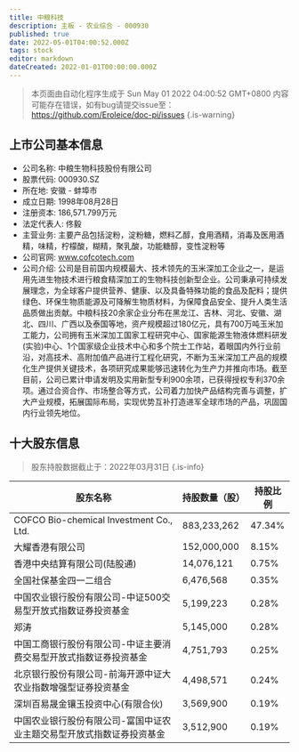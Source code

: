 ```yaml
---
title: 中粮科技
description: 主板 - 农业综合 - 000930
published: true
date: 2022-05-01T04:00:52.000Z
tags: stock
editor: markdown
dateCreated: 2022-01-01T00:00:00.000Z
---
```


> 本页面由自动化程序生成于 Sun May 01 2022 04:00:52 GMT+0800
> 内容可能存在错误，如有bug请提交issue至：https://github.com/Eroleice/doc-pi/issues
{.is-warning}

## 上市公司基本信息
- 公司名称: 中粮生物科技股份有限公司
- 股票代码: 000930.SZ
- 所在地: 安徽 - 蚌埠市
- 成立日期: 1998年08月28日
- 注册资本: 186,571.799万元
- 法定代表人: 佟毅
- 主营业务: 主要产品包括淀粉，淀粉糖，燃料乙醇，食用酒精，消毒及医用酒精，味精，柠檬酸，糊精，聚乳酸，功能糖醇，变性淀粉等
- 公司官网: www.cofcotech.com
- 公司介绍: 公司是目前国内规模最大、技术领先的玉米深加工企业之一，是运用先进生物技术进行粮食精深加工的生物科技创新型企业。公司秉承可持续发展理念，为全球客户提供营养、健康、以及具备特殊功能的食品及配料；提供绿色、环保生物质能源及可降解生物质材料，为保障食品安全、提升人类生活品质做出贡献。中粮科技20余家企业分布在黑龙江、吉林、河北、安徽、湖北、四川、广西以及泰国等地，资产规模超过180亿元，具有700万吨玉米加工能力，公司拥有玉米深加工国家工程研究中心、国家能源生物液体燃料研发(实验)中心、1个国家级企业技术中心和多个院士工作站，着眼国内外行业前沿，对高技术、高附加值产品进行工程化研究，不断为玉米深加工产品的规模化生产提供关键技术，各项研究成果能够迅速转化为生产力并推向市场。截至目前，公司已累计申请发明及实用新型专利900余项，已获得授权专利370余项。通过合资合作、市场整合等方式，公司着力加快产品结构完善与调整，扩大产业规模，拓展国际布局，实现优势互补打造进军全球市场的产品，巩固国内行业领先地位。


## 十大股东信息
> 股东持股数据截止于：2022年03月31日
{.is-info}

| 股东名称 | 持股数量（股） | 持股比例 |
| --- | --- | --- |
| COFCO Bio-chemical Investment Co., Ltd. | 883,233,262 | 47.34% |
| 大耀香港有限公司 | 152,000,000 | 8.15% |
| 香港中央结算有限公司(陆股通) | 14,076,121 | 0.75% |
| 全国社保基金四一二组合 | 6,476,568 | 0.35% |
| 中国农业银行股份有限公司-中证500交易型开放式指数证券投资基金 | 5,199,223 | 0.28% |
| 郑涛 | 5,145,000 | 0.28% |
| 中国工商银行股份有限公司-中证主要消费交易型开放式指数证券投资基金 | 4,751,793 | 0.25% |
| 北京银行股份有限公司-前海开源中证大农业指数增强型证券投资基金 | 4,498,571 | 0.24% |
| 深圳百易晟金镶玉投资中心(有限合伙) | 3,569,900 | 0.19% |
| 中国农业银行股份有限公司-富国中证农业主题交易型开放式指数证券投资基金 | 3,512,900 | 0.19% |




